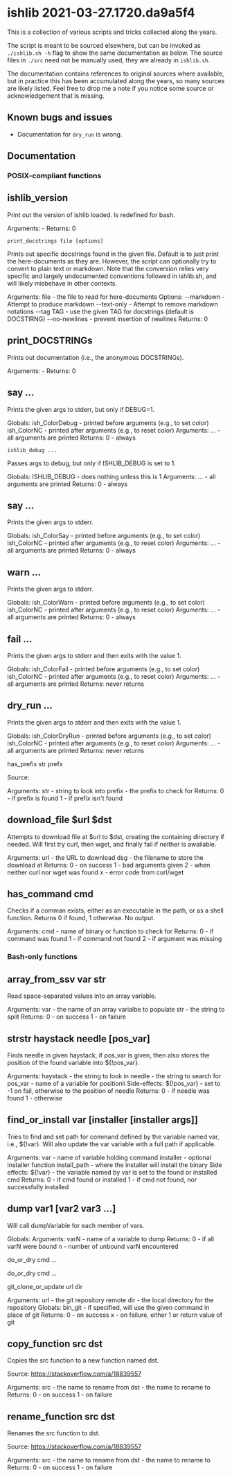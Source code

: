 # ishlib 2021-03-27.1720.da9a5f4

This is a collection of various scripts and tricks collected along the years.

The script is meant to be sourced elsewhere, but can be invoked as
`./ishlib.sh -h` flag to show the same documentation as below. The source
files in `./src` need not be manually used, they are already in `ishlib.sh`.

The documentation contains references to original sources where available,
but in practice this has been accumulated along the years, so many sources
are likely listed. Feel free to drop me a note if you notice some source or
acknowledgement that is missing.

## Known bugs and issues

- Documentation for `dry_run` is wrong.

## Documentation

### POSIX-compliant functions

ishlib_version
--------------
  
  Print out the version of ishlib loaded. Is redefined for bash.
  
  Arguments:
      -
  Returns:
      0
    
`print_docstrings file [options]`

Prints out specific docstrings found in the given file. Default is to just
print the here-documents as they are. However, the script can optionally try
to convert to plain text or markdown. Note that the conversion relies very
specific and largely undocumented conventions followed in ishlib.sh, and will
likely misbehave in other contexts.

  Arguments:
      file - the file to read for here-documents
    Options:
      --markdown - Attempt to produce markdown
      --text-only - Attempt to remove markdown notations
      --tag TAG - use the given TAG for docstrings (default is DOCSTIRNG)
      --no-newlines - prevent insertion of newlines
  Returns:
      0
    
print_DOCSTRINGs
----------------
  
  Prints out documentation (i.e., the anonymous DOCSTRINGs).
  
  Arguments:
      -
  Returns:
      0
    
say ...
-------
  
  Prints the given args to stderr, but only if DEBUG=1.
  
  Globals:
      ish_ColorDebug - printed before arguments (e.g., to set color)
      ish_ColorNC - printed after arguments (e.g., to reset color)
  Arguments:
      ... - all arguments are printed
  Returns:
      0 - always

`ishlib_debug ...`

Passes args to debug, but only if ISHLIB_DEBUG is set to 1.

  Globals:
      ISHLIB_DEBUG - does nothing unless this is 1
  Arguments:
      ... - all arguments are printed
  Returns:
      0 - always

say ...
-------
  
  Prints the given args to stderr.
  
  Globals:
      ish_ColorSay - printed before arguments (e.g., to set color)
      ish_ColorNC - printed after arguments (e.g., to reset color)
  Arguments:
      ... - all arguments are printed
  Returns:
      0 - always

warn ...
--------
  
  Prints the given args to stderr.
  
  Globals:
      ish_ColorWarn - printed before arguments (e.g., to set color)
      ish_ColorNC - printed after arguments (e.g., to reset color)
  Arguments:
      ... - all arguments are printed
  Returns:
      0 - always

fail ...
--------
  
  Prints the given args to stderr and then exits with the value 1.
  
  Globals:
      ish_ColorFail - printed before arguments (e.g., to set color)
      ish_ColorNC - printed after arguments (e.g., to reset color)
  Arguments:
      ... - all arguments are printed
  Returns:
      never returns
    
dry_run ...
--------
  
  Prints the given args to stderr and then exits with the value 1.
  
  Globals:
      ish_ColorDryRun - printed before arguments (e.g., to set color)
      ish_ColorNC - printed after arguments (e.g., to reset color)
  Arguments:
      ... - all arguments are printed
  Returns:
      never returns
    
has_prefix str prefx

Source: 

  Arguments:
      str - string to look into
      prefix - the prefix to check for
  Returns:
      0 - if prefix is found
      1 - if prefix isn't found
    
download_file $url $dst
-----------------------
  
  Attempts to download file at $url to $dst, creating the containing directory
  if needed. Will first try curl, then wget, and finally fail if neither is
  awailable.
  
  Arguments:
      url - the URL to download
      dsg - the filename to store the download at
  Returns: 
      0 - on success
      1 - bad arguments given
      2 - when neither curl nor wget was found
      x - error code from curl/wget
    
has_command cmd
---------------
  
  Checks if a comman exists, either as an executable in the path, or as a shell
  function. Returns 0 if found, 1 otherwise. No output.
  
  Arguments:
      cmd - name of binary or function to check for
  Returns:
      0 - if command was found
      1 - if command not found
      2 - if argument was missing

### Bash-only functions

array_from_ssv var str
----------------------
  
  Read space-separated values into an array variable.
  
  Arguments:
      var - the name of an array varialbe to populate
      str - the string to split
  Returns:
      0 - on success
      1 - on failure
    
strstr haystack needle [pos_var]
--------------------------------
  
  Finds needle in given haystack, if pos_var is given, then also stores the
  position of the found variable into ${!pos_var}.
  
  Arguments: 
        haystack - the string to look in
        needle - the string to search for
        pos_var - name of a variable for positionli
    Side-effects:
        ${!pos_var} - set to -1 on fail, otherwise to the position of needle
  Returns:
        0 - if needle was found
        1 - otherwise
    
find_or_install var [installer [installer args]]
-----------------------------
  
  Tries to find and set path for command defined by the variable named var,
  i.e., ${!var}. Will also update the var variable with a full path if
  applicable.
  
  Arguments:
      var - name of variable holding command
      installer - optional installer function
      install_path - where the installer will install the binary
    Side effects:
      ${!var} - the variable named by var is set to the found or installed cmd
  Returns:
      0 - if cmd found or installed
      1 - if cmd not found, nor successfully installed
    
dump var1 [var2 var3 ...]
-----------------
  
  Will call dumpVariable for each member of vars.
  
  Globals:
  Arguments:
      varN - name of a variable to dump
  Returns:
      0 - if all varN were bound
      n - number of unbound varN encountered

do_or_dry cmd ...

do_or_dry cmd ...

git_clone_or_update url dir

  Arguments:
      url - the git repository remote
      dir - the local directory for the repository
  Globals:
      bin_git - if specified, will use the given command in place of git
  Returns:
      0 - on success
      x - on failure, either 1 or return value of git

copy_function src dst
----------------------
  
  Copies the src function to a new function named dst.
  
  Source: https://stackoverflow.com/a/18839557
  
  Arguments:
      src - the name to rename from
      dst - the name to rename to
  Returns:
      0 - on success
      1 - on failure
    
rename_function src dst
-----------------------
  
  Renames the src function to dst.
  
  Source: https://stackoverflow.com/a/18839557
  
  Arguments:
      src - the name to rename from
      dst - the name to rename to
  Returns:
      0 - on success
      1 - on failure
    
